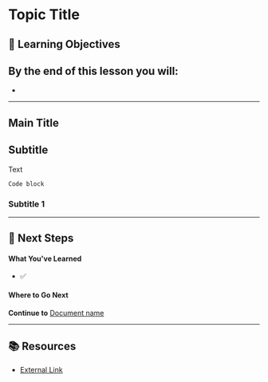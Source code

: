 # Topic Title

## 🎯 Learning Objectives
By the end of this lesson you will:
- 
-

---

## Main Title


## Subtitle
Text

```
Code block
```
### Subtitle 1

--- 

## 🛫 Next Steps

#### What You've Learned
- ✅ 

#### Where to Go Next
**Continue to** [Document name](/Swift%20Fundamentals/02-control-flow/02-loops.md)

---

## 📚 Resources 
- [External Link]() 